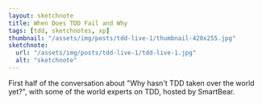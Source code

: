 ```yaml
---
layout: sketchnote
title: When Does TDD Fail and Why
tags: [tdd, sketchnotes, xp]
thumbnail: "/assets/img/posts/tdd-live-1/thumbnail-420x255.jpg"
sketchnote:
  url: "/assets/img/posts/tdd-live-1/tdd-live-1.jpg"
  alt: "sketchnote"
---
```


First half of the conversation about "Why hasn't TDD taken over the world yet?", with some of the world experts on TDD,
hosted by SmartBear.
